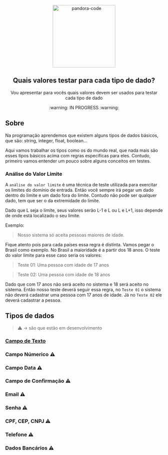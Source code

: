 <p align="center">
 <img width="200px" src="https://avatars.githubusercontent.com/u/87428056?s=200&v=4" align="center" alt="pandora-code" />
 <h2 align="center">Quais valores testar para cada tipo de dado?</h2>
 <p align="center">Vou apresentar para vocês quais valores devem ser usados para testar cada tipo de dado</p>
 <p align="center"> :warning: IN PROGRESS :warning: </p>
</p>

## Sobre

Na programação aprendemos que existem alguns tipos de dados básicos, que são: string, integer, float, boolean...

Aqui vamos trabalhar os tipos como os do mundo real, que nada mais são esses tipos básicos acima com regras especificas para eles.
Contudo, primeiro vamos entender um pouco sobre alguns conceitos em testes.

### Análise do Valor Limite

A `análise do valor limite` é uma técnica de teste utilizada para exercitar os limites do domínio de entrada. Então você sempre irá pegar um dado dentro do limite e um dado fora do limite. Contudo não pode ser qualquer dado, tem que ser o da extremidade do limite. 

Dado que L seja o limite, seus valores serão L-1 e L ou L e L+1, isso depende de onde está localizado o seu limite.

Exemplo:

> Nosso sistema só aceita pessoas maiores de idade.

Fique atento pois para cada países essa regra é distinta. Vamos pegar o Brasil como exemplo. No Brasil a maioridade é a partir dos 18 anos. O teste do valor limite para esse caso seria os valores:

> Teste 01: Uma pessoa com idade de 17 anos

> Teste 02: Uma pessoa com idade de 18 anos

Dado que com 17 anos não será aceito no sistema e 18 será aceito no sistema. Então nosso teste deverá seguir essa regra, no `Teste 01` o sistema não deverá cadastrar uma pessoa com 17 anos de idade. Já no `Teste 02` ele deverá cadastrar a pessoa.


## Tipos de dados

> :warning: -> são que estão em desenvolvimento 

### [Campo de Texto](https://github.com/Pandora-Code/how-test-data/blob/main/String.md)
### Campo Númerico :warning:
### Campo Data :warning:
### Campo de Confirmação :warning:
### Email :warning:
### Senha :warning:
### CPF, CEP, CNPJ :warning: 
### Telefone :warning:
### Dados Bancários :warning:
